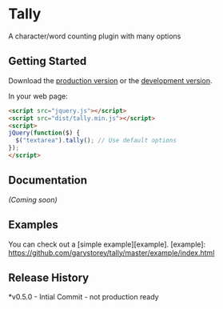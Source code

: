 # Tally

A character/word counting plugin with many options

## Getting Started
Download the [production version][min] or the [development version][max].

[min]: https://raw.github.com/garystorey/tally/master/dist/tally.min.js
[max]: https://raw.github.com/garystorey/tally/master/dist/tally.js

In your web page:

```html
<script src="jquery.js"></script>
<script src="dist/tally.min.js"></script>
<script>
jQuery(function($) {
  $("textarea").tally(); // Use default options
});
</script>
```

## Documentation
_(Coming soon)_

## Examples
You can check out a [simple example][example].
[example]: https://github.com/garystorey/tally/master/example/index.html

## Release History
*v0.5.0 - Intial Commit - not production ready
